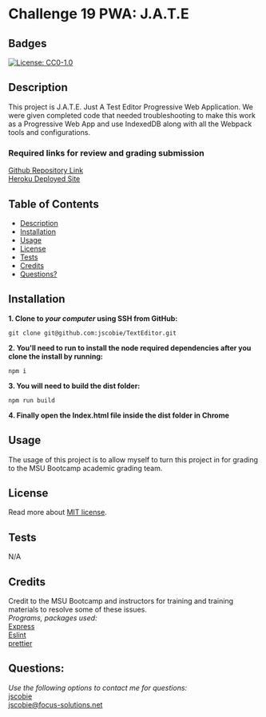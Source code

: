 # Challenge 19 PWA: J.A.T.E

## Badges
[![License: CC0-1.0](https://img.shields.io/badge/license-MIT-blue.svg)](https://opensource.org/licenses/MIT)

## Description

This project is J.A.T.E. Just A Test Editor Progressive Web Application. We were given completed code that needed troubleshooting to make this work as a Progressive Web App and use IndexedDB along with all the Webpack tools and configurations.

### Required links for review and grading submission
[Github Repository Link](https://github.com/jscobie/TextEditor)<br>
[Heroku Deployed Site]()

## Table of Contents

* [Description](#description)
* [Installation](#installation)
* [Usage](#usage)
* [License](#license)
* [Tests](#tests)
* [Credits](#credits)
* [Questions?](#questions)

## Installation

**1. Clone to ***your computer*** using SSH from GitHub:**
```
git clone git@github.com:jscobie/TextEditor.git
```
**2. You'll need to run to install the node required dependencies after you clone the install by running:**
```
npm i
```
**3. You will need to build the dist folder:**
```
npm run build
```
**4. Finally open the Index.html file inside the dist folder in Chrome**

## Usage

The usage of this project is to allow myself to turn this project in for grading to the MSU Bootcamp academic grading team. 

## License
Read more about [MIT license](https://opensource.org/licenses/MIT).

## Tests

N/A

## Credits

Credit to the MSU Bootcamp and instructors for training and training materials to resolve some of these issues.<br>
*Programs, packages used:*<br>
[Express](https://www.npmjs.com/package/express)<br>
[Eslint](https://www.npmjs.com/package/eslint)<br>
[prettier](https://www.npmjs.com/package/prettier)<br>

## Questions:
*Use the following options to contact me for questions:*<br>
[jscobie](https://github.com/jscobie)<br>
jscobie@focus-solutions.net